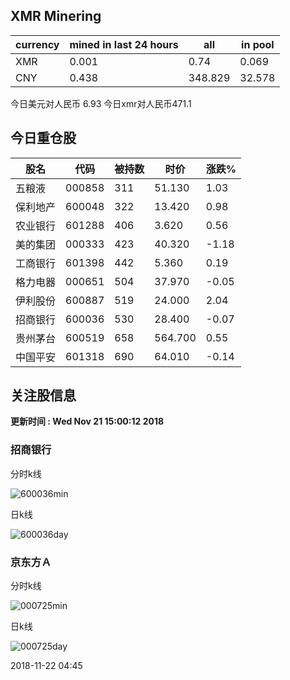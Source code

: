 ## XMR Minering

|currency|mined in last 24 hours|all|in pool|
|---|---|---|---|
|XMR|0.001|0.74|0.069|
|CNY|0.438|348.829|32.578|

今日美元对人民币 6.93	今日xmr对人民币471.1


## 今日重仓股 

|股名|代码|被持数|时价|涨跌%|
|---|---|---|---|---|
|五粮液|000858|311|51.130|1.03|
|保利地产|600048|322|13.420|0.98|
|农业银行|601288|406|3.620|0.56|
|美的集团|000333|423|40.320|-1.18|
|工商银行|601398|442|5.360|0.19|
|格力电器|000651|504|37.970|-0.05|
|伊利股份|600887|519|24.000|2.04|
|招商银行|600036|530|28.400|-0.07|
|贵州茅台|600519|658|564.700|0.55|
|中国平安|601318|690|64.010|-0.14|

## 关注股信息
**更新时间 : Wed Nov 21 15:00:12 2018**
### 招商银行 
分时k线

![600036min](http://image.sinajs.cn/newchart/min/n/sh600036.gif)

日k线

![600036day](http://image.sinajs.cn/newchart/daily/n/sh600036.gif)

### 京东方Ａ 
分时k线

![000725min](http://image.sinajs.cn/newchart/min/n/sz000725.gif)

日k线

![000725day](http://image.sinajs.cn/newchart/daily/n/sz000725.gif)

2018-11-22 04:45
